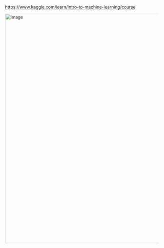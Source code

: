 https://www.kaggle.com/learn/intro-to-machine-learning/course

<img width="837" height="753" alt="image" src="https://github.com/user-attachments/assets/274757ea-e7a0-4b9f-b496-7ac0e19eafc4" />
